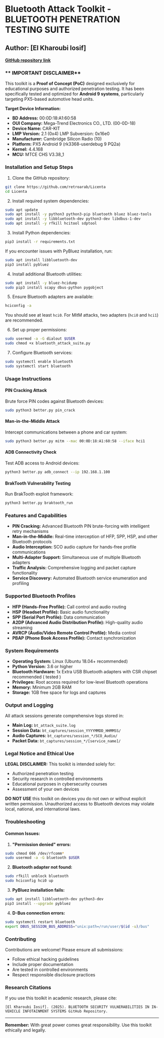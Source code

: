 # Bluetooth Attack Toolkit - BLUETOOTH PENETRATION TESTING SUITE

## Author: [El Kharoubi Iosif]
#### [**GitHub repository link**](https://github.com/retroarab/Licenta)

### ** IMPORTANT DISCLAIMER**
This toolkit is a **Proof of Concept (PoC)** designed exclusively for educational purposes and authorized penetration testing. It has been specifically tested and optimized for **Android 9 systems**, particularly targeting PX5-based automotive head units.

**Target Device Information:**
- **BD Address:** 00:0D:18:A1:60:58
- **OUI Company:** Mega-Trend Electronics CO., LTD. (00-0D-18)
- **Device Name:** CAR-KIT
- **LMP Version:** 2.1 (0x4) LMP Subversion: 0x16e0
- **Manufacturer:** Cambridge Silicon Radio (10)
- **Platform:** PX5 Android 9 (rk3368-userdebug 9 PQ2a)
- **Kernel:** 4.4.168
- **MCU:** MTCE CHS V3.38_1

### **Installation and Setup Steps**

1. Clone the GitHub repository:
```bash
git clone https://github.com/retroarab/Licenta
cd Licenta
```

2. Install required system dependencies:
```bash
sudo apt update
sudo apt install -y python3 python3-pip bluetooth bluez bluez-tools
sudo apt install -y libbluetooth-dev python3-dev libdbus-1-dev
sudo apt install -y rfkill hcitool sdptool
```

3. Install Python dependencies:
```bash
pip3 install -r requirements.txt
```

If you encounter issues with PyBluez installation, run:
```bash
sudo apt install libbluetooth-dev
pip3 install pybluez
```

4. Install additional Bluetooth utilities:
```bash
sudo apt install -y bluez-hcidump
sudo pip3 install scapy dbus-python pygobject
```

5. Ensure Bluetooth adapters are available:
```bash
hciconfig -a
```
You should see at least `hci0`. For MitM attacks, two adapters (`hci0` and `hci1`) are recommended.

6. Set up proper permissions:
```bash
sudo usermod -a -G dialout $USER
sudo chmod +x bluetooth_attack_suite.py
```

7. Configure Bluetooth services:
```bash
sudo systemctl enable bluetooth
sudo systemctl start bluetooth
```

### **Usage Instructions**

#### **PIN Cracking Attack**
Brute force PIN codes against Bluetooth devices:
```bash
sudo python3 better.py pin_crack
```

#### **Man-in-the-Middle Attack**
Intercept communications between a phone and car system:
```bash
sudo python3 better.py mitm --mac 00:0D:18:A1:60:58 --iface hci1
```

#### **ADB Connectivity Check**
Test ADB access to Android devices:
```bash
python3 better.py adb_connect --ip 192.168.1.100
```

#### **BrakTooth Vulnerability Testing**
Run BrakTooth exploit framework:
```bash
python3 better.py braktooth_run
```

### **Features and Capabilities**

- **PIN Cracking:** Advanced Bluetooth PIN brute-forcing with intelligent retry mechanisms
- **Man-in-the-Middle:** Real-time interception of HFP, SPP, HSP, and other Bluetooth protocols
- **Audio Interception:** SCO audio capture for hands-free profile communications
- **Multi-Adapter Support:** Simultaneous use of multiple Bluetooth adapters
- **Traffic Analysis:** Comprehensive logging and packet capture functionality
- **Service Discovery:** Automated Bluetooth service enumeration and profiling

### **Supported Bluetooth Profiles**

- **HFP (Hands-Free Profile):** Call control and audio routing
- **HSP (Headset Profile):** Basic audio functionality
- **SPP (Serial Port Profile):** Data communication
- **A2DP (Advanced Audio Distribution Profile):** High-quality audio streaming
- **AVRCP (Audio/Video Remote Control Profile):** Media control
- **PBAP (Phone Book Access Profile):** Contact synchronization

### **System Requirements**

- **Operating System:** Linux (Ubuntu 18.04+ recommended)
- **Python Version:** 3.6 or higher
- **Bluetooth Hardware:** 1x Extra USB Bluetooth adapters with CSR chipset recommended ( tested )
- **Privileges:** Root access required for low-level Bluetooth operations
- **Memory:** Minimum 2GB RAM
- **Storage:** 1GB free space for logs and captures

### **Output and Logging**

All attack sessions generate comprehensive logs stored in:
- **Main Log:** `bt_attack_suite.log`
- **Session Data:** `bt_captures/session_YYYYMMDD_HHMMSS/`
- **Audio Captures:** `bt_captures/session_*/SCO_Audio/`
- **Packet Data:** `bt_captures/session_*/[service_name]/`

### **Legal Notice and Ethical Use**

 **LEGAL DISCLAIMER:** This toolkit is intended solely for:
- Authorized penetration testing
- Security research in controlled environments
- Educational purposes in cybersecurity courses
- Assessment of your own devices

**DO NOT USE** this toolkit on devices you do not own or without explicit written permission. Unauthorized access to Bluetooth devices may violate local, national, and international laws.

### **Troubleshooting**

#### **Common Issues:**

1. **"Permission denied" errors:**
```bash
sudo chmod 666 /dev/rfcomm*
sudo usermod -a -G bluetooth $USER
```

2. **Bluetooth adapter not found:**
```bash
sudo rfkill unblock bluetooth
sudo hciconfig hci0 up
```

3. **PyBluez installation fails:**
```bash
sudo apt install libbluetooth-dev python3-dev
pip3 install --upgrade pybluez
```

4. **D-Bus connection errors:**
```bash
sudo systemctl restart bluetooth
export DBUS_SESSION_BUS_ADDRESS="unix:path=/run/user/$(id -u)/bus"
```

### **Contributing**

Contributions are welcome! Please ensure all submissions:
- Follow ethical hacking guidelines
- Include proper documentation
- Are tested in controlled environments
- Respect responsible disclosure practices

### **Research Citations**

If you use this toolkit in academic research, please cite:
```
[El Kharoubi Iosif]. (2025). BLUETOOTH SECURITY VULNERABILITIES IN IN-VEHICLE INFOTAINMENT SYSTEMS GitHub Repository.
```

---

**Remember:** With great power comes great responsibility. Use this toolkit ethically and legally. 
